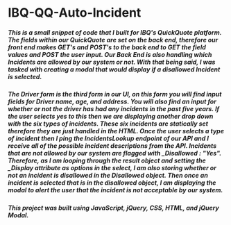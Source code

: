 # IBQ-QQ-Auto-Incident

##### This is a small snippet of code that I built for IBQ's QuickQuote platform. The fields within our QuickQuote are set on the back end, therefore our front end makes GET's and POST's to the back end to GET the field values and POST the user input. Our Back End is also handling which Incidents are allowed by our system or not. With that being said, I was tasked with creating a modal that would display if a disallowed Incident is selected.

##### The Driver form is the third form in our UI, on this form you will find input fields for Driver name, age, and address. You will also find an input for whether or not the driver has had any incidents in the past five years. If the user selects yes to this then we are displaying another drop down with the six types of incidents. These six incidents are statically set therefore they are just handled in the HTML. Once the user selects a type of incident then I ping the IncidentsLookup endpoint of our API and I receive all of the possible incident descriptions from the API. Incidents that are not allowed by our system are flagged with _Disallowed : "Yes". Therefore, as I am looping through the result object and setting the _Display attribute as options in the select, I am also storing whether or not an incident is disallowed in the Disallowed object. Then once an incident is selected that is in the disallowed object, I am displaying the modal to alert the user that the incident is not acceptable by our system. 

##### This project was built using JavaScript, jQuery, CSS, HTML, and jQuery Modal.